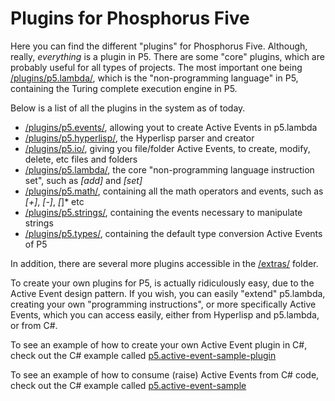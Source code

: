 Plugins for Phosphorus Five
===============

Here you can find the different "plugins" for Phosphorus Five. Although, really, _everything_ is a plugin in P5.
There are some "core" plugins, which are probably useful for all types of projects. The most important one
being [/plugins/p5.lambda/](p5.lambda), which is the "non-programming language" in P5, containing the Turing complete
execution engine in P5.

Below is a list of all the plugins in the system as of today.

* [/plugins/p5.events/](p5.events), allowing yout to create Active Events in p5.lambda
* [/plugins/p5.hyperlisp/](p5.hyperlisp), the Hyperlisp parser and creator
* [/plugins/p5.io/](p5.io), giving you file/folder Active Events, to create, modify, delete, etc files and folders
* [/plugins/p5.lambda/](p5.lambda), the core "non-programming language instruction set", such as *[add]* and *[set]*
* [/plugins/p5.math/](p5.math), containing all the math operators and events, such as *[+]*, *[-]*, *[*]* etc
* [/plugins/p5.strings/](p5.strings), containing the events necessary to manipulate strings
* [/plugins/p5.types/](p5.types), containing the default type conversion Active Events of P5

In addition, there are several more plugins accessible in the [/extras/](/plugins/extras/) folder.

To create your own plugins for P5, is actually ridiculously easy, due to the Active Event design pattern. If you
wish, you can easily "extend" p5.lambda, creating your own "programming instructions", or more specifically Active Events,
which you can access easily, either from Hyperlisp and p5.lambda, or from C#.

To see an example of how to create your own Active Event plugin in C#, check out the C# example 
called [p5.active-event-sample-plugin](/samples/p5.active-event-sample-plugin/)

To see an example of how to consume (raise) Active Events from C# code, check out the C# example 
called [p5.active-event-sample](/samples/p5.active-event-sample/)




